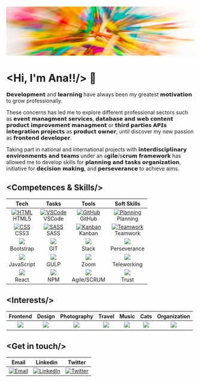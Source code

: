 ![Ana Guerra Abaroa Profile](profile_banner.jpg)


# <Hi, I'm Ana!!/> :wave:

𝗗𝗲𝘃𝗲𝗹𝗼𝗽𝗺𝗲𝗻𝘁 and 𝗹𝗲𝗮𝗿𝗻𝗶𝗻𝗴 have always been my greatest 𝗺𝗼𝘁𝗶𝘃𝗮𝘁𝗶𝗼𝗻 to grow professionally. 

These concerns has led me to explore different professional sectors such as 𝗲𝘃𝗲𝗻𝘁 𝗺𝗮𝗻𝗮𝗴𝗺𝗲𝗻𝘁 𝘀𝗲𝗿𝘃𝗶𝗰𝗲𝘀, 𝗱𝗮𝘁𝗮𝗯𝗮𝘀𝗲 𝗮𝗻𝗱 𝘄𝗲𝗯 𝗰𝗼𝗻𝘁𝗲𝗻𝘁 𝗽𝗿𝗼𝗱𝘂𝗰𝘁 𝗶𝗺𝗽𝗿𝗼𝘃𝗲𝗺𝗲𝗻𝘁 𝗺𝗮𝗻𝗮𝗴𝗺𝗲𝗻𝘁 or 𝘁𝗵𝗶𝗿𝗱 𝗽𝗮𝗿𝘁𝗶𝗲𝘀 𝗔𝗣𝗜𝘀 𝗶𝗻𝘁𝗲𝗴𝗿𝗮𝘁𝗶𝗼𝗻 𝗽𝗿𝗼𝗷𝗲𝗰𝘁𝘀 as 𝗽𝗿𝗼𝗱𝘂𝗰𝘁 𝗼𝘄𝗻𝗲𝗿, until discover my new passion as 𝗳𝗿𝗼𝗻𝘁𝗲𝗻𝗱 𝗱𝗲𝘃𝗲𝗹𝗼𝗽𝗲𝗿.

Taking part in national and international projects with 𝗶𝗻𝘁𝗲𝗿𝗱𝗶𝘀𝗰𝗶𝗽𝗹𝗶𝗻𝗮𝗿𝘆 𝗲𝗻𝘃𝗶𝗿𝗼𝗻𝗺𝗲𝗻𝘁𝘀 𝗮𝗻𝗱 𝘁𝗲𝗮𝗺𝘀 under an a𝗴𝗶𝗹𝗲/s𝗰𝗿𝘂𝗺 𝗳𝗿𝗮𝗺𝗲𝘄𝗼𝗿𝗸 has allowed me to develop skills for 𝗽𝗹𝗮𝗻𝗻𝗶𝗻𝗴 𝗮𝗻𝗱 𝘁𝗮𝘀𝗸𝘀 𝗼𝗿𝗴𝗮𝗻𝗶𝘇𝗮𝘁𝗶𝗼𝗻, initiative for 𝗱𝗲𝗰𝗶𝘀𝗶𝗼𝗻 𝗺𝗮𝗸𝗶𝗻𝗴, and 𝗽𝗲𝗿𝘀𝗲𝘃𝗲𝗿𝗮𝗻𝗰𝗲 to achieve aims.

## <**Competences & Skills**/>

| Tech | Tasks | Tools | Soft Skills |
| :---: | :---: | :---: | :---: |
|<a href="https://html.spec.whatwg.org/"><img title="HTML" alt="HTML" src="https://icon-icons.com/icons2/1298/PNG/32/2333390-html-html5-internet-website_85590.png"></a><br>HTML5 |  <a href="https://code.visualstudio.com/"><img title="VSCode" alt="VSCode" src="https://icon-icons.com/icons2/2148/PNG/32/vscode_icon_131899.png"></a><br> VSCode | <a href="https://github.com/"><img title="GitHub" alt="GitHub" src="https://icon-icons.com/icons2/509/PNG/32/Github_icon-icons.com_49946.png"></a><br>GitHub | <a href=""><img title="Planning" alt="Planning" src="https://icon-icons.com/icons2/37/PNG/32/configuration_3620.png"></a><br>Planning | 
| <a href="https://www.w3.org/Style/CSS/"><img title="CSS" alt="CSS" src="https://icon-icons.com/icons2/512/PNG/32/css3-02_icon-icons.com_50917.png"></a><br>CSS3 | <a href="https://sass-lang.com/"><img title="SASS" alt="SASS" src="https://icon-icons.com/icons2/2389/PNG/32/sass_alt_logo_icon_144910.png"></a><br>SASS | <a href="https://kanbantool.com/kanban-library/introduction"><img title="Kanban" alt="Kanban" src="https://icon-icons.com/icons2/2644/PNG/32/kanban_fill_icon_159491.png"></a><br>Kanban | <a href="https://github.com/anaguerraabaroa"><img title="Teamwork" alt="Teamwork" src="https://icon-icons.com/icons2/2387/PNG/32/meetings_meeting_table_people_work_icon_144587.png"></a><br>Teamwork | 
| <img src = "https://icon-icons.com/icons2/2389/PNG/32/bootstrap_logo_icon_145442.png"><br>Bootstrap | <img src="https://icon-icons.com/icons2/512/PNG/32/vc-git_icon-icons.com_50729.png"><br>GIT | <img src = "https://icon-icons.com/icons2/2367/PNG/32/slack_logo_icon_143511.png"><br>Slack | <img src="https://icon-icons.com/icons2/2249/PNG/32/briefcase_clock_outline_icon_139866.png"><br>Perseverance  |
| <img src="https://icon-icons.com/icons2/2248/PNG/32/language_javascript_icon_135455.png"><br>JavaScript | <img src="https://icon-icons.com/icons2/2389/PNG/32/gulp_logo_icon_145213.png"><br>GULP | <img src="https://icon-icons.com/icons2/2389/PNG/32/zoom_logo_icon_144706.png"><br>Zoom | <img src="https://icon-icons.com/icons2/37/PNG/32/headphones_3762.png"><br>Teleworking |
| <img src="https://icon-icons.com/icons2/2622/PNG/32/brand_react_icon_158742.png"><br>React |  <img src = "https://icon-icons.com/icons2/2148/PNG/32/npm_old_icon_132179.png"><br>NPM | <img src = "https://icon-icons.com/icons2/2622/PNG/32/brand_scrum_icon_158716.png"><br>Agile/SCRUM | <img src = "https://icon-icons.com/icons2/656/PNG/32/share_analytics_file_data_online_web_icon-icons.com_59981.png"><br>Trust | 

## <**Interests**/>

|Frontend | Design | Photography | Travel | Music | Cats | Organization |
| :---: | :---: | :---: | :---: | :---: | :---: | :---: |
|  <img src = "https://icon-icons.com/icons2/936/PNG/32/open-laptop-computer_icon-icons.com_73474.png"> |  <img src = "https://icon-icons.com/icons2/2334/PNG/32/mouse_pencil_graphic_design_draw_icon_142330.png"> |  <img src = "https://icon-icons.com/icons2/37/PNG/32/slr_camera_application_slr_3037.png"> | <img src = "https://icon-icons.com/icons2/1862/PNG/32/planetearth_118372.png"> |  <img src = "https://icon-icons.com/icons2/37/PNG/32/note_audio_music_3097.png"> |  <img src = "https://icon-icons.com/icons2/67/PNG/32/cat_13469.png"> | <img src = "https://icon-icons.com/icons2/37/PNG/32/purchaseorderapplication_compra_orde_4474.png"> |

## <**Get in touch**/>

|Email | Linkedin | Twitter |
| :---: | :---: | :---: | 
| <a href="mailto:ana.guerra.abaroa@gmail.com" target="_blank"><img alt="Email" src="https://icon-icons.com/icons2/933/PNG/32/gmail-logo_icon-icons.com_72739.png"></a> | <a href="https://www.linkedin.com/in/anaguerraabaroa/" target="_blank"><img alt="LinkedIn" src="https://icon-icons.com/icons2/1/PNG/32/sociallinkedin_member_70.png"></a> | <a href="https://twitter.com/anaguerraabaroa/" target="_blank"><img alt="Twitter" src="https://icon-icons.com/icons2/933/PNG/32/twitter-logo-on-black-background_icon-icons.com_72503.png"></a> |
